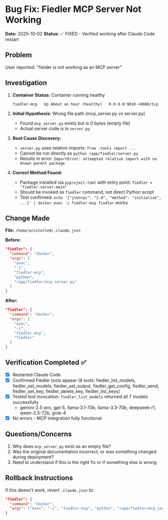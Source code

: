 # Bug Fix: Fiedler MCP Server Not Working

**Date:** 2025-10-02
**Status:** ✅ FIXED - Verified working after Claude Code restart

## Problem

User reported: "fielder is not working as an MCP server"

## Investigation

1. **Container Status:** Container running healthy
   ```
   fiedler-mcp   Up About an hour (healthy)   0.0.0.0:9010->8080/tcp
   ```

2. **Initial Hypothesis:** Wrong file path (mcp_server.py vs server.py)
   - Found `mcp_server.py` exists but is 0 bytes (empty file)
   - Actual server code is in `server.py`

3. **Root Cause Discovery:**
   - `server.py` uses relative imports: `from .tools import ...`
   - Cannot be run directly as `python /app/fiedler/server.py`
   - Results in error: `ImportError: attempted relative import with no known parent package`

4. **Correct Method Found:**
   - Package installed via `pyproject.toml` with entry point: `fiedler = "fiedler.server:main"`
   - Should be invoked as `fiedler` command, not direct Python script
   - Test confirmed: `echo '{"jsonrpc": "2.0", "method": "initialize", ...}' | docker exec -i fiedler-mcp fiedler` works

## Change Made

**File:** `/home/aristotle9/.claude.json`

**Before:**
```json
"fiedler": {
  "command": "docker",
  "args": [
    "exec",
    "-i",
    "fiedler-mcp",
    "python",
    "/app/fiedler/mcp_server.py"
  ]
}
```

**After:**
```json
"fiedler": {
  "command": "docker",
  "args": [
    "exec",
    "-i",
    "fiedler-mcp",
    "fiedler"
  ]
}
```

## Verification Completed ✅

- [x] Restarted Claude Code
- [x] Confirmed Fiedler tools appear (8 tools: fiedler_list_models, fiedler_set_models, fiedler_set_output, fiedler_get_config, fiedler_send, fiedler_set_key, fiedler_delete_key, fiedler_list_keys)
- [x] Tested tool invocation: `fiedler_list_models` returned all 7 models successfully
  - gemini-2.5-pro, gpt-5, llama-3.1-70b, llama-3.3-70b, deepseek-r1, qwen-2.5-72b, grok-4
- [x] No errors - MCP integration fully functional

## Questions/Concerns

1. Why does `mcp_server.py` exist as an empty file?
2. Was the original documentation incorrect, or was something changed during deployment?
3. Need to understand if this is the right fix or if something else is wrong

## Rollback Instructions

If this doesn't work, revert `.claude.json` to:
```json
"fiedler": {
  "command": "docker",
  "args": ["exec", "-i", "fiedler-mcp", "python", "/app/fiedler/mcp_server.py"]
}
```
